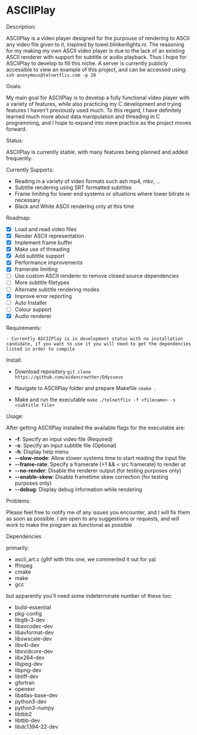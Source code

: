 # ASCIIPlay

Description:

  ASCIIPlay is a video player designed for the purpouse of rendering to ASCII any video file given to it, inspired by towel.blinkenlights.nl. The reasoning for my making my  own ASCII video player is due to the lack of an existing ASCII renderer with support for subtitle or audio playback. Thus I hope for  ASCIIPlay to develop to fill this niche. A server is currently publicly accessible to view an example of this project, and can be accessed using: `ssh anonymous@telnetflix.com -p 20`
  
<p align="center">
  <blockquote class="imgur-embed-pub" lang="en" data-id="iTExXwz"><a href="//imgur.com/iTExXwz"></a></blockquote><script async src="//s.imgur.com/min/embed.js" charset="utf-8"></script>
</p>
  
Goals:

  My main goal for ASCIIPlay is to develop a fully functional video player with a variety of features, while also practicing my C development and trying features I haven't previously used much. To this regard, I have definitely learned much more about data manipulation and threading in C programming, and I hope to expand into more practice as the project moves forward.
  
Status:
  
   ASCIIPlay is currently stable, with many features being planned and added frequently.
   
   Currently Supports:
   
   - Reading in a variety of video formats such ash mp4, mkv, ...
   - Subtitle rendering using SRT formatted subtitles
   - Frame limiting for lower end systems or situations where lower bitrate is necessary
   - Black and White ASCII rendering only at this time
   
Roadmap:

   - [x] Load and read video files
   - [x] Render ASCII representation
   - [x] Implement frame buffer
   - [x] Make use of threading
   - [x] Add subtitle support
   - [x] Performance improvements
   - [x] framerate limiting
   - [ ] Use custom ASCII renderer to remove closed source dependencies
   - [ ] More subtitle filetypes
   - [ ] Alternate subtitle rendering modes
   - [x] Improve error reporting
   - [ ] Auto Installer
   - [ ] Colour support
   - [x] Audio renderer
   
Requirements:

    - Currently ASCIIPlay is in development status with no installation candidate, if you want to use it you will need to get the dependencies listed in order to compile
   
Install:

   - Download repository
     `git clone https://github.com/aidancrowther/Odysseus`
     
   - Navigate to ASCIIPlay folder and prepare Makefile
     `cmake .`
     
   - Make and run the executable
     `make`
     `./telnetflix -f <filename> -s <subtitle file>`
     
Usage:

   After getting ASCIIPlay installed the available flags for the executable are:
   
   - __-f__: Specify an input video file (Required)
   - __-s__: Specify an input subtitle file (Optional)
   - __-h__: Display help menu
   - __--slow-mode__: Allow slower systems time to start reading the input file
   - __--frame-rate__: Specify a framerate (>1 && < src framerate) to render at
   - __--no-render__: Disable the renderer output (for testing purposes only)
   - __--enable-skew__: Disable frametime skew correction (for testing purposes only)
   - __--debug__: Display debug information while rendering
      
Problems:

   Please feel free to notify me of any issues you encounter, and I will fix them as soon as possible. I am open to any suggestions or requests, and will work to make the program as functional as possible

Dependencies

primarily:
* ascii\_art.c (glhf with this one, we commented it out for ya)
* ffmpeg
* cmake
* make
* gcc

but apparently you'll need some indeterminate number of these too:
* build-essential
* pkg-config
* libgtk-3-dev
* libavcodec-dev
* libavformat-dev
* libswscale-dev
* libv4l-dev
* libxvidcore-dev
* libx264-dev
* libjpeg-dev
* libpng-dev
* libtiff-dev
* gfortran
* openexr
* libatlas-base-dev
* python3-dev
* python3-numpy
* libtbb2
* libtbb-dev
* libdc1394-22-dev
